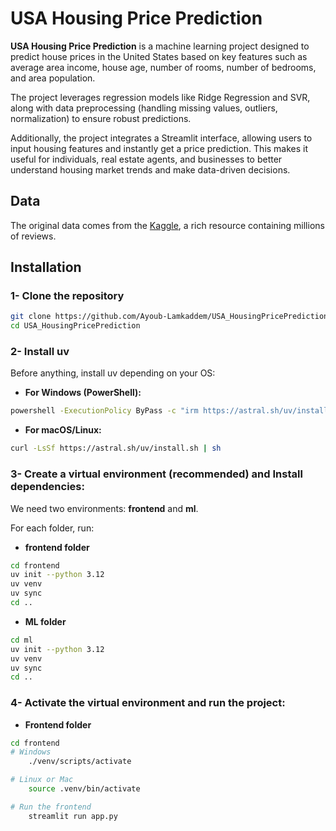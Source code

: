 # USA Housing Price Prediction

**USA Housing Price Prediction** is a machine learning project designed to predict house prices in the United States based on key features such as average area income, house age, number of rooms, number of bedrooms, and area population.

The project leverages regression models like Ridge Regression and SVR, along with data preprocessing (handling missing values, outliers, normalization) to ensure robust predictions.

Additionally, the project integrates a Streamlit interface, allowing users to input housing features and instantly get a price prediction. This makes it useful for individuals, real estate agents, and businesses to better understand housing market trends and make data-driven decisions.

## Data

The original data comes from the [Kaggle](https://www.kaggle.com/datasets/farhankarim1/usa-house-prices), a rich resource containing millions of reviews.

## Installation

### 1- Clone the repository
```bash
git clone https://github.com/Ayoub-Lamkaddem/USA_HousingPricePrediction.git
cd USA_HousingPricePrediction
```

### 2- Install **uv**
Before anything, install uv depending on your OS:

- **For Windows (PowerShell):**
```bash
powershell -ExecutionPolicy ByPass -c "irm https://astral.sh/uv/install.ps1 | iex"
```
- **For macOS/Linux:**
```bash
curl -LsSf https://astral.sh/uv/install.sh | sh
```
### 3- Create a virtual environment (recommended) and Install dependencies:
We need two environments: **frontend** and **ml**.

For each folder, run:
- **frontend folder**
```bash
cd frontend
uv init --python 3.12
uv venv
uv sync
cd ..
```
- **ML folder**
```bash
cd ml
uv init --python 3.12
uv venv
uv sync
cd ..
```

### 4- Activate the virtual environment and run the project:
- **Frontend folder**
```bash
cd frontend
# Windows
    ./venv/scripts/activate

# Linux or Mac
    source .venv/bin/activate

# Run the frontend
    streamlit run app.py
```